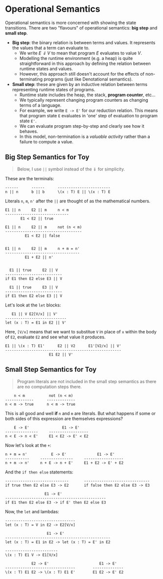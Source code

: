 # Operational Semantics

Operational semantics is more concerned with showing the state transitions.
There are two "flavours" of operational semantics: **big step** and
**small step**.

- **Big step**: the binary relation is between terms and values. It represents
  the values that a term can evaluate to.
  - We write _E &dArr; V_ to mean that program _E_ evaluates to value _V_.
  - Modelling the runtime environment (e.g. a heap) is quite straightforward in
    this approach by defining the relation between runtime states and values.
  - However, this approach still doesn't account for the effects of
    non-terminating programs (just like Denotational semantics).
- **Small step**: these are given by an inductive relation between terms
  representing runtime states of programs.
  - Runtime state includes the heap, the stack, **program counter**, etc...
  - We typically represent changing program counters as changing terms of a
    language.
  - For example, we write `E -> E'` for our reduction relation. This means that
    program state `E` evaluates in 'one' step of evaluation to program state
    `E'`.
  - We can evaluate program step-by-step and clearly see how it behaves.
  - In this model, non-termination is a _valuable activity_ rather than a
    failure to compute a value.

## Big Step Semantics for Toy

> Below, I use `||` symbol instead of the &dArr; for simplicity.

These are the terminals:

```
------      ------      ------------------------
n || n      b || b      \(x : T) E || \(x : T) E
```

Literals `n`, `m`, `n'` after the `||` are thought of as the mathematical
numbers.

```
E1 || n     E2 || m     n < m
-----------------------------
       E1 < E2 || true

E1 || n     E2 || m     not (n < m)
-----------------------------------
         E1 < E2 || false


E1 || n     E2 || m     n + m = n'
----------------------------------
         E1 + E2 || n'


  E1 || true     E2 || V
--------------------------
if E1 then E2 else E3 || V

  E1 || true     E3 || V
--------------------------
if E1 then E2 else E3 || V
```

Let's look at the `let` blocks:

```
   E1 || V E2[V/x] || V'
----------------------------
let (x : T) = E1 in E2 || V'
```

Here, `[V/x]` means that we want to substitue `V` in place of `x` within the
body of `E2`, evaluate `E2` and see what value it produces.

```
E1 || \(x : T) E1'      E2 || V2      E1'[V2/x] || V'
-----------------------------------------------------
                    E1 E2 || V'
```

## Small Step Semantics for Toy

> Program literals are not included in the small step semantics as there are no
> computation steps there.

```
    n < m           not (n < m)
-------------      -------------
n < m -> true      n < m -> true
```

This is all good and well **if** `n` and `m` are literals. But what happens if
some or both sides of this expression are themselves expressions?

```
    E -> E'               E1 -> E'
---------------     ------------------
n < E -> n < E'     E1 < E2 -> E' < E2
```

Now let's look at the `+`:

```
n + m = n'           E -> E'              E1 -> E'
-----------     ---------------     ------------------
n + m -> n'     n + E -> n + E'     E1 + E2 -> E' + E2
```

And the `if then else` statements:

```
-----------------------------       ------------------------------
if true then E2 else E3 -> E2       if false then E2 else E3 -> E3

                  E1 -> E'
----------------------------------------------
if E1 then E2 else E3 -> if E' then E2 else E3
```

Now, the `let` and lambdas:

```
--------------------------------
let (x : T) = V in E2 -> E2[V/x]

                   E1 -> E'
------------------------------------------------
let (x : T) = E1 in E2 -> let (x : T) = E' in E2

------------------------
\(x : T) E1 V -> E1[V/x]

            E2 -> E'                       E1 -> E'
--------------------------------        --------------
\(x : T) E1 E2 -> \(x : T) E1 E'        E1 E2 -> E' E2
```

